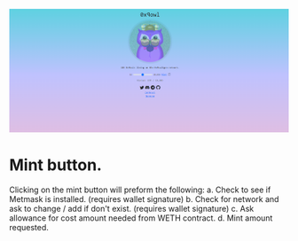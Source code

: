 ![DApp front page preview](./dapp/dappreview.png "DApp front page preview")

# Mint button.
Clicking on the mint button will preform the following: 
a. Check to see if Metmask is installed. (requires wallet signature)
b. Check for network and ask to change / add if don't exist. (requires wallet signature)
c. Ask allowance for cost amount needed from WETH contract.
d. Mint amount requested.